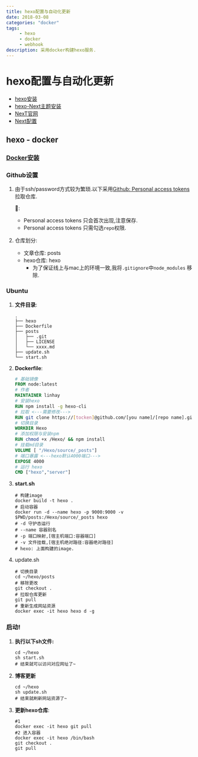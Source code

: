 ```yaml
---
title: hexo配置与自动化更新
date: 2018-03-08 
categories: "docker"
tags: 
     - hexo
     - docker
     - webhook
description: 采用docker构建hexo服务.
---
```


# hexo配置与自动化更新

- [hexo安装](https://github.com/hexojs/hexo)
- [hexo-Next主题安装](https://github.com/theme-next/hexo-theme-next)
- [NexT官网](http://theme-next.iissnan.com/)
- [Next配置](http://shenzekun.cn/hexo的next主题个性化配置教程.html)

## hexo - docker

### [Docker安装](https://www.docker-cn.com/community-edition)

### Github设置

1. 由于ssh/password方式较为繁琐.以下采用[Github: Personal access tokens](https://github.com/settings/tokens)拉取仓库.

   🐞:

   - Personal access tokens 只会首次出现,注意保存.
   - Personal access tokens 只需勾选`repo`权限.

2. 仓库划分:

   - 文章仓库: posts
   - hexo仓库: hexo
     - 为了保证线上与mac上的环境一致,我将`.gitignore`中`node_modules` 移除.


### Ubuntu

1. **文件目录**:

   ```shell
   .
   ├── hexo
   ├── Dockerfile
   ├── posts
   │   ├── .git
   │   ├── LICENSE
   │   └── xxxx.md
   ├── update.sh
   └── start.sh
   ```

2. **Dockerfile**:

   ```dockerfile
   # 基础镜像
   FROM node:latest
   # 作者
   MAINTAINER linhay 
   # 安装hexo
   RUN npm install -g hexo-cli
   # 拉取 <---需要修改--->
   RUN git clone https://[tocken]@github.com/[you name]/[repo name].git
   # 切换目录
   WORKDIR Hexo
   # 添加权限与安装npm
   RUN chmod +x /Hexo/ && npm install
   # 挂载md目录
   VOLUME [ "/Hexo/source/_posts"]
   # 端口暴露 <---hexo默认4000端口--->
   EXPOSE 4000
   # 运行 hexo
   CMD ["hexo","server"]
   ```

3. **start.sh**

   ```shell
   # 构建image
   docker build -t hexo .
   # 启动容器
   docker run -d --name hexo -p 9000:9000 -v $PWD/posts:/Hexo/source/_posts hexo
   # -d 守护态运行
   # --name 容器别名
   # -p 端口映射,[宿主机端口:容器端口]
   # -v 文件挂载,[宿主机绝对路径:容器绝对路径]
   # hexo: 上面构建的image.
   ```

4. update.sh

   ```shell
   # 切换目录
   cd ~/hexo/posts
   # 移除更改
   git checkout .
   # 拉取仓库更新
   git pull
   # 重新生成网站资源
   docker exec -it hexo hexo d -g
   ```


### 启动!

1. **执行以下sh文件:**

   ```shell
   cd ~/hexo
   sh start.sh
   # 结束就可以访问对应网址了~
   ```

2. **博客更新**

   ```shell
   cd ~/hexo
   sh update.sh
   # 结束就刷新网站资源了~
   ```

3. **更新hexo仓库**:

   ```shell
   #1
   docker exec -it hexo git pull
   #2 进入容器
   docker exec -it hexo /bin/bash
   git checkout .
   git pull
   ```

   ​


